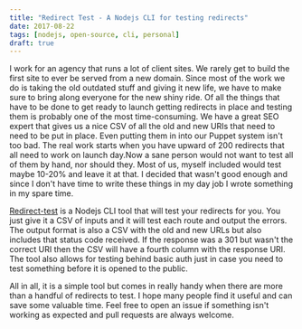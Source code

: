```yaml
---
title: "Redirect Test - A Nodejs CLI for testing redirects"
date: 2017-08-22
tags: [nodejs, open-source, cli, personal]
draft: true
---
```

I work for an agency that runs a lot of client sites. We rarely get to build the first site to ever be served from a new domain. Since most of the work we do is taking the old outdated stuff and giving it new life, we have to make sure to bring along everyone for the new shiny ride. Of all the things that have to be done to get ready to launch getting redirects in place and testing them is probably one of the most time-consuming. We have a great SEO expert that gives us a nice CSV of all the old and new URIs that need to need to be put in place. Even putting them in into our Puppet system isn't too bad. The real work starts when you have upward of 200 redirects that all need to work on launch day.Now a sane person would not want to test all of them by hand, nor should they. Most of us, myself included would test maybe 10-20% and leave it at that. I decided that wasn't good enough and since I don't have time to write these things in my day job I wrote something in my spare time.

[Redirect-test](https://github.com/cpitkin/redirect-test) is a Nodejs CLI tool that will test your redirects for you. You just give it a CSV of inputs and it will test each route and output the errors. The output format is also a CSV with the old and new URLs but also includes that status code received. If the response was a 301 but wasn't the correct URI then the CSV will have a fourth column with the response URI. The tool also allows for testing behind basic auth just in case you need to test something before it is opened to the public.

All in all, it is a simple tool but comes in really handy when there are more than a handful of redirects to test. I hope many people find it useful and can save some valuable time. Feel free to open an issue if something isn't working as expected and pull requests are always welcome.
